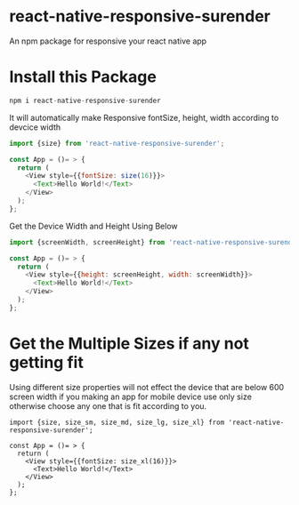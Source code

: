 # react-native-responsive-surender
An npm package for responsive your react native app

# Install this Package
```js
npm i react-native-responsive-surender
```

It will automatically make Responsive fontSize, height, width according to devcice width

```js
import {size} from 'react-native-responsive-surender';

const App = ()= > {
  return (
    <View style={{fontSize: size(16)}}>
      <Text>Hello World!</Text>
    </View>
  );
};
```

Get the Device Width and Height Using Below

```js
import {screenWidth, screenHeight} from 'react-native-responsive-surender';

const App = ()= > {
  return (
    <View style={{height: screenHeight, width: screenWidth}}>
      <Text>Hello World!</Text>
    </View>
  );
};
```

# Get the Multiple Sizes if any not getting fit
Using different size properties will not effect the device that are below 600 screen width
if you making an app for mobile device use only size otherwise choose any one that is fit according to you.
```
import {size, size_sm, size_md, size_lg, size_xl} from 'react-native-responsive-surender';

const App = ()= > {
  return (
    <View style={{fontSize: size_xl(16)}}>
      <Text>Hello World!</Text>
    </View>
  );
};
```




